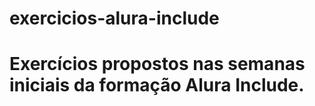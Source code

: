 # exercicios-alura-include

<h1> Exercícios propostos nas semanas iniciais da formação Alura Include. </h1>
